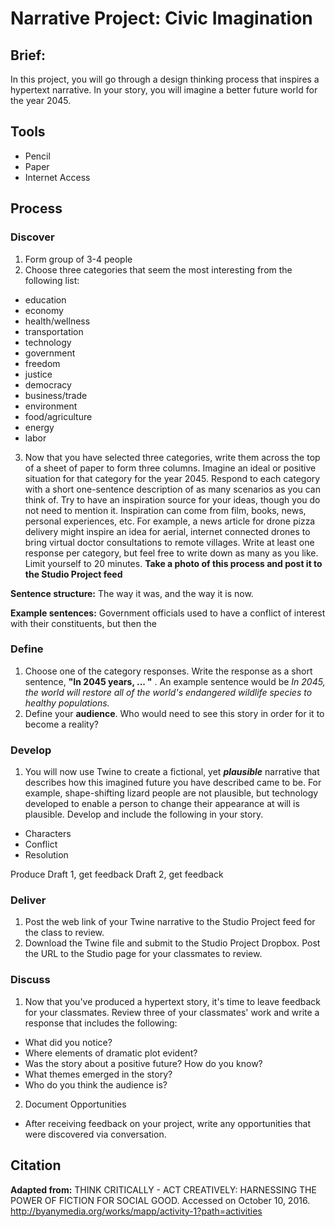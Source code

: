 # Narrative Project: Civic Imagination

## Brief:

In this project, you will go through a design thinking process that inspires a hypertext narrative. In your story, you will imagine a better future world for the year 2045.

## Tools
- Pencil
- Paper
- Internet Access

## Process

### Discover

1. Form group of 3-4 people
2. Choose three categories that seem the most interesting from the following list:
  - education
  - economy
  - health/wellness
  - transportation
  - technology
  - government
  - freedom
  - justice
  - democracy
  - business/trade
  - environment
  - food/agriculture
  - energy
  - labor
3. Now that you have selected three categories, write them across the top of a sheet of paper to form three columns. Imagine an ideal or positive situation for that category for the year 2045. Respond to each category with a short one-sentence description of as many scenarios as you can think of. Try to have an inspiration source for your ideas, though you do not need to mention it. Inspiration can come from film, books, news, personal experiences, etc. For example, a news article for drone pizza delivery might inspire an idea for aerial, internet connected drones to bring virtual doctor consultations to remote villages. Write at least one response per category, but feel free to write down as many as you like. Limit yourself to 20 minutes. **Take a photo of this process and post it to the Studio Project feed**

**Sentence structure:** The way it was, and the way it is now.

**Example sentences:** Government officials used to have a conflict of interest with their constituents, but then the 

### Define

1. Choose one of the category responses. Write the response as a short sentence, **"In 2045 years, ... "** . An example sentence would be *In 2045, the world will restore all of the world's endangered wildlife species to healthy populations.*
2. Define your **audience**. Who would need to see this story in order for it to become a reality?

### Develop

1. You will now use Twine to create a fictional, yet ***plausible*** narrative that describes how this imagined future you have described came to be. For example, shape-shifting lizard people are not plausible, but technology developed to enable a person to change their appearance at will is plausible. Develop and include the following in your story.
  -  Characters
  -  Conflict
  -  Resolution

Produce Draft 1, get feedback
Draft 2, get feedback

### Deliver

1. Post the web link of your Twine narrative to the Studio Project feed for the class to review.
2. Download the Twine file and submit to the Studio Project Dropbox. Post the URL to the Studio page for your classmates to review.

### Discuss

1. Now that you've produced a hypertext story, it's time to leave feedback for your classmates. Review three of your classmates' work and write a response that includes the following: 
  - What did you notice?
  - Where elements of dramatic plot evident?
  - Was the story about a positive future? How do you know?
  - What themes emerged in the story?
  - Who do you think the audience is?
2. Document Opportunities
  - After receiving feedback on your project, write any opportunities that were discovered via conversation.

## Citation
**Adapted from:** THINK CRITICALLY - ACT CREATIVELY: HARNESSING THE POWER OF FICTION FOR SOCIAL GOOD. Accessed on October 10, 2016. http://byanymedia.org/works/mapp/activity-1?path=activities
